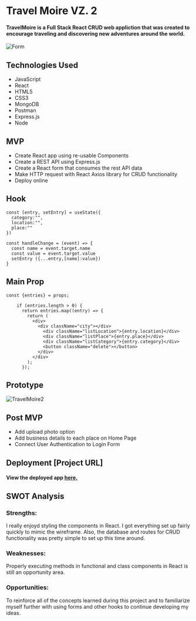 # Travel Moire VZ. 2

#### TravelMoire is a Full Stack React CRUD web appliction that was created to encourage traveling and discovering new adventures around the world.
![Form](https://user-images.githubusercontent.com/103911002/192179732-4efe3664-3a95-4fcb-b52b-39885a9af1d4.png)

## Technologies Used
* JavaScript 
* React
* HTML5
* CSS3
* MongoDB
* Postman
* Express.js
* Node

## MVP
* Create React app using re-usable Components
* Create a REST API using Express.js
* Create a React form that consumes the rest API data
* Make HTTP request with React Axios library for CRUD functionality 
* Deploy online 

## Hook
```
const [entry, setEntry] = useState({
  category:"",
  location:"",
  place:""
})

const handleChange = (event) => {
  const name = event.target.name
  const value = event.target.value
  setEntry ({...entry,[name]:value})
} 
 ```   
## Main Prop
```
const {entries} = props;

    if (entries.length > 0) {
      return entries.map((entry) => { 
        return (
          <div>
            <div className="city"></div>
              <div className="listLocation">{entry.location}</div>
              <div className="listPlace">{entry.place}</div>
              <div className="listCategory">{entry.category}</div>
              <button className="delete"></button>
            </div>
          </div>
        );
      });
 ```       

## Prototype
![TravelMoire2](https://user-images.githubusercontent.com/103911002/192179600-3e85eb35-3f9e-4e84-8caa-40e84f2429d7.png)



 ## Post MVP
* Add upload photo option 
* Add business details to each place on Home Page
* Connect User Authentication to Login Form 

## Deployment [Project URL] 
#### View the deployed app [here.](https://travelmoire2.herokuapp.com/)

## SWOT Analysis
### Strengths:
I really enjoyd styling the components in React. I got everything set up fairly quickly to mimic the wireframe. Also, the database and routes for CRUD functionality was pretty simple to set up this time around. 

### Weaknesses:
Properly executing methods in functional and class components in React is still an opportunity area.

### Opportunities:
To reinforce all of the concepts learned during this project and to familiarize myself further with using forms and other hooks to continue developing my ideas.
